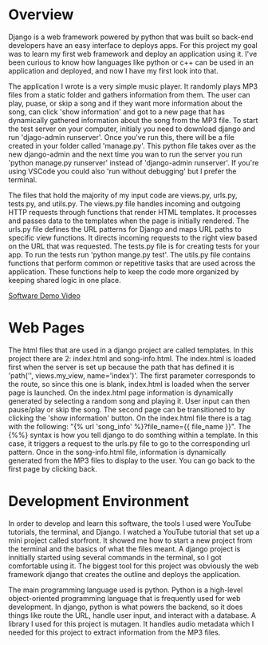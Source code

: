 # Overview
Django is a web framework powered by python that was built so back-end developers have an easy interface to deploys apps. For this project my goal was to learn my first web framework and deploy an application using it. I've been curious to know how languages like python or c++ can be used in an application and deployed, and now I have my first look into that. 

The application I wrote is a very simple music player. It randomly plays MP3 files from a static folder and gathers information from them. The user can play, puase, or skip a song and if they want more information about the song, can click 'show information' and got to a new page that has dynamically gathered information about the song from the MP3 file. To start the test server on your computer, initialy you need to download django and run 'djago-admin runserver'. Once you've run this, there will be a file created in your folder called 'manage.py'. This python file takes over as the new django-admin and the next time you wan to run the server you run 'python manage.py runserver' instead of 'django-admin runserver'. If you're using VSCode you could also 'run without debugging' but I prefer the terminal. 

The files that hold the majority of my input code are views.py, urls.py, tests.py, and utils.py.
The views.py file handles incoming and outgoing HTTP requests through functions that render HTML templates. It processes and passes data to the templates when the page is initially rendered. The urls.py file defines the URL patterns for Django and maps URL paths to specific view functions. It directs incoming requests to the right view based on the URL that was requested. The tests.py file is for creating tests for your app. To run the tests run 'python mange.py test'. The utils.py file contains functions that perform common or repetitive tasks that are used across the application. These functions help to keep the code more organized by keeping shared logic in one place.

[Software Demo Video](https://www.youtube.com/watch?v=-xi2-o3nKNs)

# Web Pages

The html files that are used in a django project are called templates. In this project there are 2: index.html and song-info.html. The index.html is loaded first when the server is set up because the path that has defined it is 'path('', views.my_view, name='index')'. The first parameter corresponds to the route, so since this one is blank, index.html is loaded when the server page is launched. On the index.html page information is dynamically generated by selecting a random song and playing it. User input can then pause/play or skip the song. The second page can be transitioned to by clicking the 'show information' button. On the index.html file there is a tag with the following: "{% url 'song_info' %}?file_name={{ file_name }}". The {%%} syntax is how you tell django to do somthing within a template. In this case, it triggers a request to the urls.py file to go to the corresponding url pattern. Once in the song-info.html file, information is dynamically generated from the MP3 files to display to the user. You can go back to the first page by clicking back. 

# Development Environment

In order to develop and learn this software, the tools I used were YouTube tutorials, the terminal, and Django. I watched a YouTube tutorial that set up a mini project called storfront. It showed me how to start a new project from the terminal and the basics of what the files meant. A django project is innitially started using several commands in the terminal, so I got comfortable using it. The biggest tool for this project was obviously the web framework django that creates the outline and deploys the application.

The main programming language used is python. Python is a high-level object-oriented programming language that is frequently used for web development. In django, python is what powers the backend, so it does things like route the URL, handle user input, and interact with a database. A library I used for this project is mutagen. It handles audio metadata which I needed for this project to extract information from the MP3 files. 
